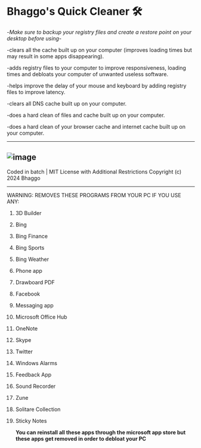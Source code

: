 # Bhaggo's Quick Cleaner 🛠

-*Make sure to backup your registry files and create a restore point on your desktop before using*-


-clears all the cache built up on your computer (improves loading times but may result in some apps disappearing).

-adds registry files to your computer to improve responsiveness, loading times and debloats your computer of unwanted useless software.

-helps improve the delay of your mouse and keyboard by adding registry files to improve latency.

-clears all DNS cache built up on your computer.

-does a hard clean of files and cache built up on your computer.

-does a hard clean of your browser cache and internet cache built up on your computer.

----
![image](https://github.com/Bhaggo/Bhaggos-Quick-Cleaner/assets/60365231/17a7455f-155c-4bdf-adc2-06a43bd279e9)
---

Coded in batch     |     MIT License with Additional Restrictions Copyright (c) 2024 Bhaggo

---

WARNING: REMOVES THESE PROGRAMS FROM YOUR PC IF YOU USE ANY:
1. 3D Builder
2. Bing
3. Bing Finance
4. Bing Sports
5. Bing Weather
6. Phone app
7. Drawboard PDF
8. Facebook
9. Messaging app
10. Microsoft Office Hub
11. OneNote
12. Skype
13. Twitter
14. Windows Alarms
15. Feedback App
16. Sound Recorder
17. Zune
18. Solitare Collection
19. Sticky Notes

    **You can reinstall all these apps through the microsoft app store but these apps get removed in order to debloat your PC**
